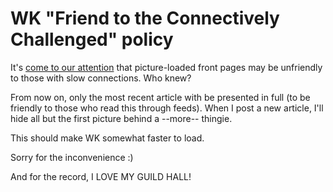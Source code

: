 # WK "Friend to the Connectively Challenged" policy

It's [come to our attention](http://syncaine.wordpress.com/2008/10/17/dear-eq2-bloggers/) that picture-loaded front pages may be unfriendly to those with slow connections. Who knew?

From now on, only the most recent article with be presented in full (to be friendly to those who read this through feeds). When I post a new article, I'll hide all but the first picture behind a --more-- thingie.

This should make WK somewhat faster to load.

Sorry for the inconvenience :)

And for the record, I LOVE MY GUILD HALL!


